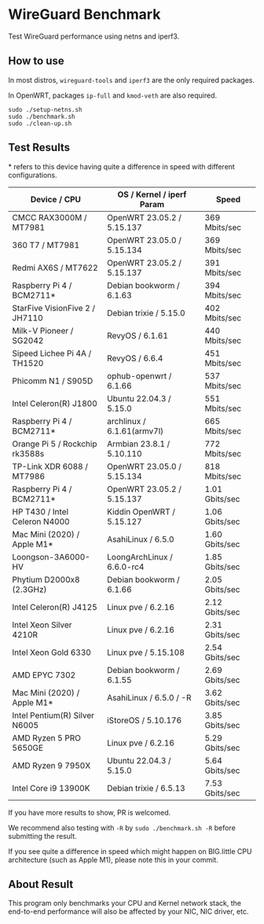 # WireGuard Benchmark

Test WireGuard performance using netns and iperf3.

## How to use

In most distros, `wireguard-tools` and `iperf3` are the only required packages.

In OpenWRT, packages `ip-full` and `kmod-veth` are also required.

```shell
sudo ./setup-netns.sh
sudo ./benchmark.sh
sudo ./clean-up.sh
```

## Test Results

\* refers to this device having quite a difference in speed with different configurations.

| Device / CPU                   | OS / Kernel / iperf Param  | Speed          |
| ------------------------------ | -------------------------- | -------------- |
| CMCC RAX3000M / MT7981         | OpenWRT 23.05.2 / 5.15.137 | 369 Mbits/sec  |
| 360 T7 / MT7981                | OpenWRT 23.05.0 / 5.15.134 | 369 Mbits/sec  |
| Redmi AX6S / MT7622            | OpenWRT 23.05.2 / 5.15.137 | 391 Mbits/sec  |
| Raspberry Pi 4 / BCM2711*      | Debian bookworm / 6.1.63   | 394 Mbits/sec  |
| StarFive VisionFive 2 / JH7110 | Debian trixie / 5.15.0     | 402 Mbits/sec  |
| Milk-V Pioneer / SG2042        | RevyOS / 6.1.61            | 440 Mbits/sec  |
| Sipeed Lichee Pi 4A / TH1520   | RevyOS / 6.6.4             | 451 Mbits/sec  |
| Phicomm N1 / S905D             | ophub-openwrt / 6.1.66     | 537 Mbits/sec  |
| Intel Celeron(R) J1800         | Ubuntu 22.04.3 / 5.15.0    | 551 Mbits/sec  |
| Raspberry Pi 4 / BCM2711*      | archlinux / 6.1.61(armv7l) | 665 Mbits/sec  |
| Orange Pi 5 / Rockchip rk3588s | Armbian 23.8.1 / 5.10.110  | 772 Mbits/sec  |
| TP-Link XDR 6088 / MT7986      | OpenWRT 23.05.0 / 5.15.134 | 818 Mbits/sec  |
| Raspberry Pi 4 / BCM2711*      | OpenWRT 23.05.2 / 5.15.137 | 1.01 Gbits/sec |
| HP T430 / Intel Celeron N4000  | Kiddin OpenWRT / 5.15.127  | 1.06 Gbits/sec |
| Mac Mini (2020) / Apple M1*    | AsahiLinux / 6.5.0         | 1.60 Gbits/sec |
| Loongson-3A6000-HV             | LoongArchLinux / 6.6.0-rc4 | 1.85 Gbits/sec |
| Phytium D2000x8 (2.3GHz)       | Debian bookworm / 6.1.66   | 2.05 Gbits/sec |
| Intel Celeron(R) J4125         | Linux pve / 6.2.16         | 2.12 Gbits/sec |
| Intel Xeon Silver 4210R        | Linux pve / 6.2.16         | 2.31 Gbits/sec |
| Intel Xeon Gold 6330           | Linux pve / 5.15.108       | 2.54 Gbits/sec |
| AMD EPYC 7302                  | Debian bookworm / 6.1.55   | 2.69 Gbits/sec |
| Mac Mini (2020) / Apple M1*    | AsahiLinux / 6.5.0 / -R    | 3.62 Gbits/sec |
| Intel Pentium(R) Silver N6005  | iStoreOS / 5.10.176        | 3.85 Gbits/sec |
| AMD Ryzen 5 PRO 5650GE         | Linux pve / 6.2.16         | 5.29 Gbits/sec |
| AMD Ryzen 9 7950X              | Ubuntu 22.04.3 / 5.15.0    | 5.64 Gbits/sec |
| Intel Core i9 13900K           | Debian trixie / 6.5.13     | 7.53 Gbits/sec |

If you have more results to show, PR is welcomed.

We recommend also testing with `-R` by `sudo ./benchmark.sh -R` before submitting the result.

If you see quite a difference in speed which might happen on BIG.little CPU architecture (such as Apple M1), please note this in your commit.

## About Result

This program only benchmarks your CPU and Kernel network stack, the end-to-end performance will also be affected by your NIC, NIC driver, etc.
